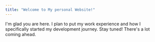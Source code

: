 ```yaml
---
title: "Welcome to My personal Website!"
---
```


I'm glad you are here. I plan to put my work experience and how I specifically started my development journey. Stay tuned! There's a lot coming ahead.
